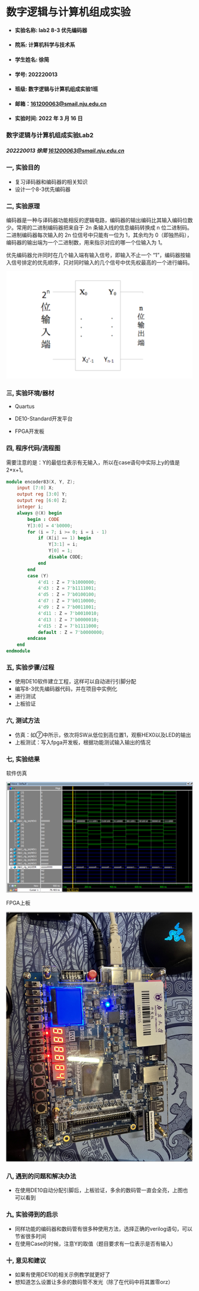 # 数字逻辑与计算机组成实验

- #### 实验名称: lab2 8-3 优先编码器



- #### 院系: 计算机科学与技术系



- #### 学生姓名: 徐简



- #### 学号: 202220013



- #### 班级: 数字逻辑与计算机组成实验1班



- #### 邮箱：161200063@smail.nju.edu.cn



- #### 实验时间: 2022 年 3 月 16 日



































### 数字逻辑与计算机组成实验Lab2

##### 202220013 徐简 161200063@smail.nju.edu.cn



### 一, 实验目的

- 复习译码器和编码器的相关知识
- 设计一个8-3优先编码器



### 二, 实验原理

编码器是一种与译码器功能相反的逻辑电路，编码器的输出编码比其输入编码位数少。常用的二进制编码器把来自于 2n 条输入线的信息编码转换成 n 位二进制码。二进制编码器每次输入的 2n 位信号中只能有一位为 1，其余均为 0（即独热码），编码器的输出端为一个二进制数，用来指示对应的哪一个位输入为 1。

优先编码器允许同时在几个输入端有输入信号，即输入不止一个 “1”，编码器按输入信号排定的优先顺序，只对同时输入的几个信号中优先权最高的一个进行编码。

![1](./pic/1.png)

### 三, 实验环境/器材

- Quartus
- DE10-Standard开发平台 

- FPGA开发板



### 四, 程序代码/流程图

需要注意的是：Y的最低位表示有无输入，所以在case语句中实际上y的值是2*x+1。

```verilog
module encoder83(X, Y, Z);
	input [7:0] X;
	output reg [3:0] Y;
	output reg [6:0] Z;
	integer i;
	always @(X) begin
		begin : CODE
		Y[3:0] = 4'b0000;
		for (i = 7; i >= 0; i = i - 1)
			if (X[i] == 1) begin
				Y[3:1] = i;
				Y[0] = 1;
				disable CODE;
			end
		end
		case (Y)
			4'd1 : Z = 7'b1000000;
			4'd3 : Z = 7'b1111001;
			4'd5 : Z = 7'b0100100;
			4'd7 : Z = 7'b0110000;
			4'd9 : Z = 7'b0011001;
			4'd11 : Z = 7'b0010010;
			4'd13 : Z = 7'b0000010;
			4'd15 : Z = 7'b1111000;
			default : Z = 7'b0000000;
		endcase
	end
endmodule
```



### 五, 实验步骤/过程

- 使用DE10软件建立工程，这样可以自动进行引脚分配
- 编写8-3优先编码器代码，并在项目中实例化
- 进行测试
- 上板验证

### 六, 测试方法

- 仿真：如⑦中所示，依次将SW从低位到高位置1，观察HEX0以及LED的输出
- 上板测试：写入fpga开发板，根据功能测试输入输出的情况

### 七, 实验结果

软件仿真

![3](.\pic\2.png)

FPGA上板

![3](.\pic\4.png)

### 八, 遇到的问题和解决办法

- 在使用DE10自动分配引脚后，上板验证，多余的数码管一直会全亮，上图也可以看到

### 九, 实验得到的启示

- 同样功能的编码器和数码管有很多种使用方法，选择正确的verilog语句，可以节省很多时间
- 在使用Case的时候，注意Y的取值（题目要求有一位表示是否有输入)

### 十, 意见和建议

- 如果有使用DE10的相关示例教学就更好了
- 想知道怎么设置让多余的数码管不发光（除了在代码中将其置零orz）